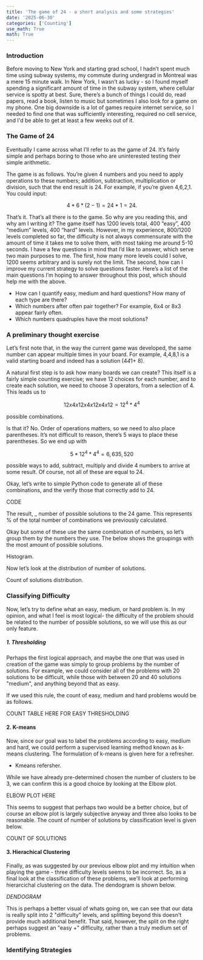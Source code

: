 ```yaml
---
title: 'The game of 24 - a short analysis and some strategies'
date: '2025-06-30'
categories: ['Counting']
use_math: True
math: True
---
```


### Introduction

Before moving to New York and starting grad school, I hadn’t spent much time using subway systems, my commute during undergrad in Montreal was a mere 15 minute walk. In New York, I wasn’t as lucky - so I found myself spending a significant amount of time in the subway system, where cellular service is spotty at best. Sure, there’s a bunch of things I could do, read papers, read a book, listen to music but sometimes I also look for a game on my phone. One big downside is a lot of games require internet service, so I needed to find one that was sufficiently interesting, required no cell service, and I'd be able to get at least a few weeks out of it.

### The Game of 24

Eventually I came across what I’ll refer to as the game of 24. It’s fairly simple and perhaps boring to those who are uninterested testing their simple arithmetic. 

The game is as follows. You’re given 4 numbers and you need to apply operations to these numbers; addition, subtraction, multiplication or division, such that the end result is 24. For example, if you’re given 4,6,2,1. You could input:

$$
4*6*(2-1) = 24*1 = 24.
$$

That’s it. That’s all there is to the game. So why are you reading this, and why am I writing it? The game itself has 1200 levels total, 400 “easy”, 400 “medium” levels, 400 “hard” levels. However, in my experience, 800/1200 levels completed so far, the difficulty is not always commensurate with the amount of time it takes me to solve them, with most taking me around 5-10 seconds. I have a few questions in mind that I’d like to answer, which serve two main purposes to me. The first, how many more levels could I solve, 1200 seems arbitrary and is surely not the limit. The second, how can I improve my current strategy to solve questions faster. Here’s a list of the main questions I’m hoping to answer throughout this post, which should help me with the above. 

- How can I quantify easy, medium and hard questions? How many of each type are there?
- Which numbers after often pair together? For example, 6x4 or 8x3 appear fairly often. 
- Which numbers quadruples have the most solutions?

### A preliminary thought exercise

Let’s first note that, in the way the current game was developed, the same number can appear multiple times in your board. For example, 4,4,8,1 is a valid starting board and indeed has a solution (4*4*1+ 8).

A natural first step is to ask how many boards we can create? This itself is a fairly simple counting exercise; we have 12 choices for each number, and to create each solution, we need to choose 3 operators, from a selection of 4. This leads us to 

$$
12x4x12x4x12x4x12 = 12^4*4^4  
$$

possible combinations. 

Is that it? No. Order of operations matters, so we need to also place parentheses. It’s not difficult to reason, there’s 5 ways to place these parentheses. So we end up with 

$$
5*12^4*4^4 = 6,635,520
$$

possible ways to add, subtract, multiply and divide 4 numbers to arrive at some result. Of course, not all of these are equal to 24.

Okay, let’s write to simple Python code to generate all of these combinations, and the verify those that correctly add to 24.

CODE

The result, _ number of possible solutions to the 24 game. This represents % of the total number of combinations we previously calculated. 

Okay but some of these use the same combination of numbers, so let’s group them by the numbers they use. The below shows the groupings with the most amount of possible solutions. 

Histogram.

Now let’s look at the distribution of number of solutions. 

Count of solutions distribution. 

### Classifying Difficulty 

Now, let’s try to define what an easy, medium, or hard problem is. In my opinion, and what I feel is most logical-  the difficulty of the problem should be related to the number of possible solutions, so we will use this as our only feature.


##### 1. Thresholding

Perhaps the first logical approach, and maybe the one that was used in creation of the game was simply to group problems by the number of solutions. For example, we could consider all of the problems with 20 solutions to be difficult, while those with between 20 and 40 solutions "medium", and anything beyond that as easy. 

If we used this rule, the count of easy, medium and hard problems would be as follows. 

COUNT TABLE HERE FOR EASY THRESHOLDING

#### 2. K-means

Now, since our goal was to label the problems according to easy, medium and hard, we could perform a supervised learning method known as k-means clustering. The formulation of k-means is given here for a refresher.

- Kmeans refersher.

While we have already pre-determined chosen the number of clusters to be 3, we can confirm this is a good choice by looking at the Elbow plot.

ELBOW PLOT HERE

This seems to suggest that perhaps two would be a better choice, but of course an elbow plot is largely subjective anyway and three also looks to be reasonable. The count of number of solutions by classification level is given below.

COUNT OF SOLUTIONS


#### 3. Hierachical Clustering

Finally, as was suggested by our previous elbow plot and my intuition when playing the game - three difficulty levels seems to be incorrect. So, as a final look at the classification of these problems, we'll look at performing hierarcichal clustering on the data. The dendogram is shown below.

*DENDOGRAM*


This is perhaps a better visual of whats going on, we can see that our data is really split into 2 "difficulty" levels, and splitting beyond this doesn't provide much additional benefit. That said, however, the split on the right perhaps suggest an "easy +" difficulty, rather than a truly medium set of problems.


### Identifying Strategies



